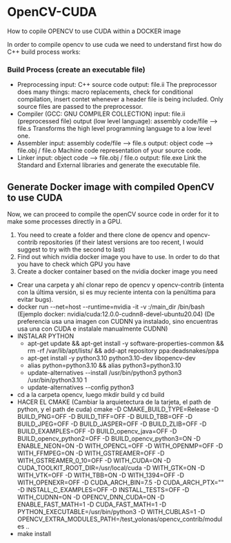 # OpenCV-CUDA
How to copile OPENCV to use CUDA within a DOCKER image

In order to compile opencv to use cuda we need to understand first how do C++ build process works:

### Build Process (create an executable file)
- Preprocessing
  input: C++ source code
  output: file.ii
  The preprocessor does many things: macro replacements, check for conditional compilation, insert contet whenever a header file is being included. Only source files are passed to the preprocessor.
- Compiler (GCC: GNU COMPILER COLLECTION)
  input: file.ii (preprocessed file)
  output (low level language): assembly code/file --> file.s
  Transforms the high level programming language to a low level one.
- Assembler
  input: assembly code/file --> file.s
  output: object code --> file.obj / file.o
  Machine code representation of your source code.
- Linker
  input: object code --> file.obj / file.o
  output: file.exe 
  Link the Standard and External libraries and generate the executable file.

## Generate Docker image with compiled OpenCV to use CUDA
Now, we can proceed to compile the openCV source code in order for it to make some processes directly in a GPU.

1. You need to create a folder and there clone de opencv and opencv-contrib repositories (if their latest versions are too recent, I would suggest to try with the second to last)
2. Find out which nvidia docker image you have to use. In order to do that you have to check which GPU you have
3. Create a docker container based on the nvidia docker image you need
- Crear una carpeta y ahí clonar repo de opencv y opencv-contrib (intenta con la última versión, si es muy reciente intenta con la penúltima para evitar bugs).
- docker run --net=host --runtime=nvidia -it -v <directorio creado en el priemr paso>:/main_dir  <nombre de la imagen de docker> /bin/bash (Ejemplo docker: nvidia/cuda:12.0.0-cudnn8-devel-ubuntu20.04) (De preferencia usa una imagen con CUDNN ya instalado, sino encuentras usa una con CUDA e instalale manualmente CUDNN)
- INSTALAR PYTHON 
	- apt-get update && apt-get install -y software-properties-common && rm -rf /var/lib/apt/lists/ && add-apt repository ppa:deadsnakes/ppa
	- apt-get install -y python3.10 python3.10-dev libopencv-dev
	- alias python=python3.10 && alias python3=python3.10
	- update-alternatives --install /usr/bin/python3 python3 /usr/bin/python3.10 1
	- update-alternatives --config python3
- cd a la carpeta opencv, luego mkdir build y cd build
-  HACER EL CMAKE (Cambiar la arquietectura de la tarjeta, el path de python, y el path de cuda)
cmake -D CMAKE_BUILD_TYPE=Release -D BUILD_PNG=OFF -D BUILD_TIFF=OFF -D BUILD_TBB=OFF -D BUILD_JPEG=OFF -D BUILD_JASPER=OFF -D BUILD_ZLIB=OFF -D BUILD_EXAMPLES=OFF -D BUILD_opencv_java=OFF -D BUILD_opencv_python2=OFF -D BUILD_opencv_python3=ON -D ENABLE_NEON=ON -D WITH_OPENCL=OFF -D WITH_OPENMP=OFF -D WITH_FFMPEG=ON -D WITH_GSTREAMER=OFF -D WITH_GSTREAMER_0_10=OFF -D WITH_CUDA=ON -D CUDA_TOOLKIT_ROOT_DIR=/usr/local/cuda -D WITH_GTK=ON -D WITH_VTK=OFF -D WITH_TBB=ON -D WITH_1394=OFF -D WITH_OPENEXR=OFF -D CUDA_ARCH_BIN=7.5 -D CUDA_ARCH_PTX="" -D INSTALL_C_EXAMPLES=OFF -D INSTALL_TESTS=OFF -D WITH_CUDNN=ON -D OPENCV_DNN_CUDA=ON -D ENABLE_FAST_MATH=1 -D CUDA_FAST_MATH=1 -D PYTHON_EXECUTABLE=/usr/bin/python3 -D WITH_CUBLAS=1 -D OPENCV_EXTRA_MODULES_PATH=/test_yolonas/opencv_contrib/modules ..
- make install
